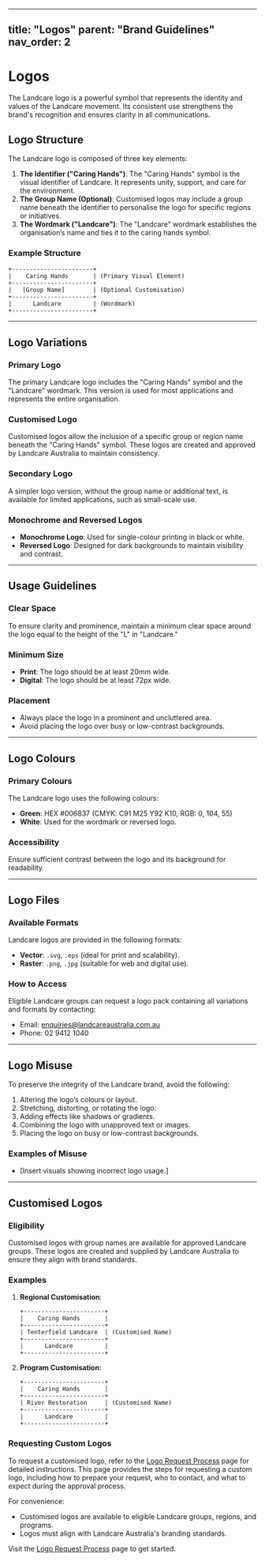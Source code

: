
---
title: "Logos"
parent: "Brand Guidelines"
nav_order: 2
---

# Logos

The Landcare logo is a powerful symbol that represents the identity and values of the Landcare movement. Its consistent use strengthens the brand's recognition and ensures clarity in all communications.

## Logo Structure
The Landcare logo is composed of three key elements:
1. **The Identifier ("Caring Hands")**: The "Caring Hands" symbol is the visual identifier of Landcare. It represents unity, support, and care for the environment.
2. **The Group Name (Optional)**: Customised logos may include a group name beneath the identifier to personalise the logo for specific regions or initiatives.
3. **The Wordmark ("Landcare")**: The "Landcare" wordmark establishes the organisation’s name and ties it to the caring hands symbol.

### Example Structure
```text
+-----------------------+
|    Caring Hands       | (Primary Visual Element)
+-----------------------+
|   [Group Name]        | (Optional Customisation)
+-----------------------+
|      Landcare         | (Wordmark)
+-----------------------+
```

---

## Logo Variations
### Primary Logo
The primary Landcare logo includes the "Caring Hands" symbol and the "Landcare" wordmark. This version is used for most applications and represents the entire organisation.

### Customised Logo
Customised logos allow the inclusion of a specific group or region name beneath the "Caring Hands" symbol. These logos are created and approved by Landcare Australia to maintain consistency.

### Secondary Logo
A simpler logo version, without the group name or additional text, is available for limited applications, such as small-scale use.

### Monochrome and Reversed Logos
- **Monochrome Logo**: Used for single-colour printing in black or white.
- **Reversed Logo**: Designed for dark backgrounds to maintain visibility and contrast.

---

## Usage Guidelines
### Clear Space
To ensure clarity and prominence, maintain a minimum clear space around the logo equal to the height of the "L" in "Landcare."

### Minimum Size
- **Print**: The logo should be at least 20mm wide.
- **Digital**: The logo should be at least 72px wide.

### Placement
- Always place the logo in a prominent and uncluttered area.
- Avoid placing the logo over busy or low-contrast backgrounds.

---

## Logo Colours
### Primary Colours
The Landcare logo uses the following colours:
- **Green**: HEX #006837 (CMYK: C91 M25 Y92 K10, RGB: 0, 104, 55)
- **White**: Used for the wordmark or reversed logo.

### Accessibility
Ensure sufficient contrast between the logo and its background for readability.

---

## Logo Files
### Available Formats
Landcare logos are provided in the following formats:
- **Vector**: `.svg`, `.eps` (ideal for print and scalability).
- **Raster**: `.png`, `.jpg` (suitable for web and digital use).

### How to Access
Eligible Landcare groups can request a logo pack containing all variations and formats by contacting:
- Email: enquiries@landcareaustralia.com.au
- Phone: 02 9412 1040

---

## Logo Misuse
To preserve the integrity of the Landcare brand, avoid the following:
1. Altering the logo’s colours or layout.
2. Stretching, distorting, or rotating the logo.
3. Adding effects like shadows or gradients.
4. Combining the logo with unapproved text or images.
5. Placing the logo on busy or low-contrast backgrounds.

### Examples of Misuse
- [Insert visuals showing incorrect logo usage.]

---

## Customised Logos
### Eligibility
Customised logos with group names are available for approved Landcare groups. These logos are created and supplied by Landcare Australia to ensure they align with brand standards.

### Examples
1. **Regional Customisation**:
   ```
   +-----------------------+
   |    Caring Hands       |
   +-----------------------+
   | Tenterfield Landcare  | (Customised Name)
   +-----------------------+
   |      Landcare         |
   +-----------------------+
   ```

2. **Program Customisation**:
   ```
   +-----------------------+
   |    Caring Hands       |
   +-----------------------+
   | River Restoration     | (Customised Name)
   +-----------------------+
   |      Landcare         |
   +-----------------------+
   ```

### Requesting Custom Logos
To request a customised logo, refer to the [Logo Request Process](logo-request.md) page for detailed instructions. This page provides the steps for requesting a custom logo, including how to prepare your request, who to contact, and what to expect during the approval process.

For convenience:
- Customised logos are available to eligible Landcare groups, regions, and programs.
- Logos must align with Landcare Australia's branding standards.

Visit the [Logo Request Process](logo-request.md) page to get started.